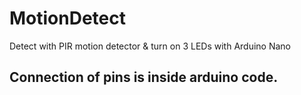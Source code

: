 # MotionDetect
Detect with PIR motion detector & turn on 3 LEDs with Arduino Nano
## Connection of pins is inside arduino code.
